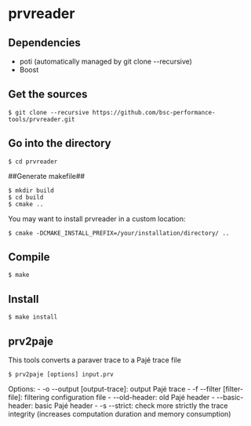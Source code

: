 # prvreader

## Dependencies

- poti (automatically managed by git clone --recursive)
- Boost

## Get the sources

    $ git clone --recursive https://github.com/bsc-performance-tools/prvreader.git

## Go into the directory

    $ cd prvreader

##Generate makefile##

    $ mkdir build
    $ cd build
    $ cmake ..

You may want to install prvreader in a custom location:

    $ cmake -DCMAKE_INSTALL_PREFIX=/your/installation/directory/ ..

## Compile

    $ make

## Install

    $ make install

## prv2paje

This tools converts a paraver trace to a Pajé trace file

    $ prv2paje [options] input.prv
    
Options:
    - -o --output [output-trace]: output Pajé trace
    - -f --filter [filter-file]: filtering configuration file
    -	--old-header: old Pajé header
    - --basic-header: basic Pajé header
    -	-s --strict: check more strictly the trace integrity (increases computation duration and memory consumption)
